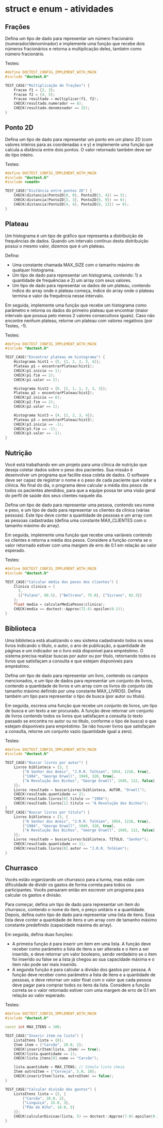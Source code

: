 # struct e enum - atividades

## Frações
Defina um tipo de dado para representar um número fracionário (numerador/denominador) e implemente uma função que recebe dois números fracionários e retorna a multiplicação deles, também como número fracionário.

Testes:
```cpp
#define DOCTEST_CONFIG_IMPLEMENT_WITH_MAIN
#include "doctest.h"

TEST_CASE("Multiplicação de frações") {
    Fracao f1 = {2, 3};
    Fracao f2 = {4, 5};
    Fracao resultado = multiplicar(f1, f2);
    CHECK(resultado.numerador == 8);
    CHECK(resultado.denominador == 15);
}
```

## Ponto 2D
Defina um tipo de dado para representar um ponto em um plano 2D (com valores inteiros para as coordenadas x e y) e implemente uma função que calcula a distância entre dois pontos. O valor retornado também deve ser do tipo inteiro.

Testes:
```cpp
#define DOCTEST_CONFIG_IMPLEMENT_WITH_MAIN
#include "doctest.h"
#include <cmath>

TEST_CASE("Distância entre pontos 2D") {
    CHECK(distancia(Ponto2D{0, 0}, Ponto2D{3, 4}) == 5);
    CHECK(distancia(Ponto2D{3, 3}, Ponto2D{6, 9}) == 6);
    CHECK(distancia(Ponto2D{4, 4}, Ponto2D{8, 12}) == 8);
}
```

## Plateau
Um histograma é um tipo de gráfico que representa a distribuição de frequências de dados. Quando um intervalo contínuo desta distribuição possui o mesmo valor, dizemos que é um plateau.

Defina:
- Uma constante chamada MAX_SIZE com o tamanho máximo de qualquer histograma.
- Um tipo de dado para representar um histograma, contendo: 1) a quantidade de frequências e 2) um array com seus valores.
- Um tipo de dado para representar os dados de um plateau, contendo índice do array onde o plateau começa, índice do array onde o plateau termina e valor da frequência nesse intervalo.

Em seguida, implemente uma função que recebe um histograma como parâmetro e retorna os dados do primeiro plateau que encontrar (maior intervalo que possua pelo menos 2 valores consecutivos iguais). Caso não encontre nenhum plateau, retorne um plateau com valores negativos (por Testes, -1).

Testes:
```cpp
#define DOCTEST_CONFIG_IMPLEMENT_WITH_MAIN
#include "doctest.h"

TEST_CASE("Encontrar plateau em histograma") {
    Histograma hist1 = {5, {1, 2, 2, 3, 4}};
    Plateau p1 = encontrarPlateau(hist1);
    CHECK(p1.inicio == 1);
    CHECK(p1.fim == 2);
    CHECK(p1.valor == 2);

    Histograma hist2 = {6, {1, 1, 1, 2, 3, 3}};
    Plateau p2 = encontrarPlateau(hist2);
    CHECK(p2.inicio == 0);
    CHECK(p2.fim == 2);
    CHECK(p2.valor == 1);

    Histograma hist3 = {4, {1, 2, 3, 4}};
    Plateau p3 = encontrarPlateau(hist3);
    CHECK(p3.inicio == -1);
    CHECK(p3.fim == -1);
    CHECK(p3.valor == -1);
}
```

## Nutrição
Você está trabalhando em um projeto para uma clínica de nutrição que deseja coletar dados sobre o peso dos pacientes. Sua missão é desenvolver um programa que facilite essa coleta de dados. O software deve ser capaz de registrar o nome e o peso de cada paciente que visitar a clínica. No final do dia, o programa deve calcular a média dos pesos de todos os pacientes atendidos, para que a equipe possa ter uma visão geral do perfil de saúde dos seus clientes naquele dia.

Defina um tipo de dado para representar uma pessoa, contendo seu nome e peso, e um tipo de dado para representar os clientes da clínica (várias pessoas). Este tipo deve conter a quantidade de pessoas e um array com as pessoas cadastradas (defina uma constante MAX_CLIENTES com o tamanho máximo do array).

Em seguida, implemente uma função que recebe uma variáveis contendo os clientes e retorna a média dos pesos. Considere a função correta se o valor retornado estiver com uma margem de erro de 0.1 em relação ao valor esperado.

Testes:
```cpp
#define DOCTEST_CONFIG_IMPLEMENT_WITH_MAIN
#include "doctest.h"

TEST_CASE("Calcular média dos pesos dos clientes") {
    Clinica clinica = {
      3,
      {{"Fulano", 60.5}, {"Beltrano", 75.0}, {"Sicrano", 82.3}}
    };
    float media = calcularMediaPesos(clinica);
    CHECK(media == doctest::Approx(72.6).epsilon(0.1));
}
```

## Biblioteca
Uma biblioteca está atualizando o seu sistema cadastrando todos os seus livros indicando o título, o autor, o ano de publicação, a quantidade de páginas e um indicador se o livro está disponível para empréstimo. O sistema precisa realizar buscas por autor ou por título, retornando todos os livros que satisfaçam a consulta e que estejam disponíveis para empréstimo.

Defina um tipo de dado para representar um livro, contendo os campos mencionados, e um tipo de dados para representar um conjunto de livros, contendo a quantidade de livros e um array com os livros do conjunto (de tamanho máximo definido por uma constante MAX_LIVROS). Defina também um tipo para representar o tipo de busca (por autor ou título).

Em seguida, escreva uma função que recebe um conjunto de livros, um tipo de busca e um texto a ser procurado. A função deve retornar um conjunto de livros contendo todos os livros que satisfaçam a consulta (o texto passado se encontra no autor ou no título, conforme o tipo de busca) e que estejam disponíveis para empréstimo. Se não houver livros que satisfaçam a consulta, retorne um conjunto vazio (quantidade igual a zero).

Testes:
```cpp
#define DOCTEST_CONFIG_IMPLEMENT_WITH_MAIN
#include "doctest.h"

TEST_CASE("Buscar livros por autor") {
    Livros biblioteca = {3, {
        {"O Senhor dos Anéis", "J.R.R. Tolkien", 1954, 1216, true},
        {"1984", "George Orwell", 1949, 328, true},
        {"A Revolução dos Bichos", "George Orwell", 1945, 112, false}
    }};
    Livros resultado = buscarLivros(biblioteca, AUTOR, "Orwell");
    CHECK(resultado.quantidade == 2);
    CHECK(resultado.livros[0].titulo == "1984");
    CHECK(resultado.livros[1].titulo == "A Revolução dos Bichos");
}
TEST_CASE("Buscar livros por título") {
    Livros biblioteca = {3, {
        {"O Senhor dos Anéis", "J.R.R. Tolkien", 1954, 1216, true},
        {"1984", "George Orwell", 1949, 328, true},
        {"A Revolução dos Bichos", "George Orwell", 1945, 112, false}
    }};
    Livros resultado = buscarLivros(biblioteca, TITULO, "Senhor");
    CHECK(resultado.quantidade == 1);
    CHECK(resultado.livros[0].autor == "J.R.R. Tolkien");
}
```

## Churrasco
Vocês estão organizando um churrasco para a turma, mas estão com dificuldade de dividir os gastos de forma correta para todos os participantes. Vocês pensaram então em escrever um programa para calcular os gastos e divisão.

Para começar, defina um tipo de dado para representar um item do churrasco, contendo o nome do item, o preço unitário e a quantidade. Depois, defina outro tipo de dado para representar uma lista de itens. Essa lista deve conter a quantidade de itens e um array com de tamanho máximo constante predefinido (capacidade máxima do array).

Em seguida, defina duas funções:
- A primeira função é para inserir um item em uma lista. A função deve receber como parâmetro a lista de itens a ser alterada e o item a ser inserido, e deve retornar um valor booleano, sendo verdadeiro se o item foi inserido ou false se a lista já chegou ao sua capacidade máxima e o item não pode ser mais inserido.
- A segunda função é para calcular a divisão dos gastos por pessoa. A função deve receber como parâmetro a lista de itens e a quantidade de pessoas, e deve retornar um valor float com o valor que cada pessoa deve pagar para comprar todos os itens da lista. Considere a função correta se o valor retornado estiver com uma margem de erro de 0.1 em relação ao valor esperado.

Testes:
```cpp
#define DOCTEST_CONFIG_IMPLEMENT_WITH_MAIN
#include "doctest.h"

const int MAX_ITENS = 100;

TEST_CASE("Inserir item na lista") {
    ListaItens lista = {0};
    Item item = {"Carvão", 20.0, 2};
    CHECK(inserirItem(lista, item) == true);
    CHECK(lista.quantidade == 1);
    CHECK(lista.itens[0].nome == "Carvão");

    lista.quantidade = MAX_ITENS; // Simula lista cheia
    Item outroItem = {"Cerveja", 5.0, 10};
    CHECK(inserirItem(lista, outroItem) == false);
}

TEST_CASE("Calcular divisão dos gastos") {
    ListaItens lista = {3, {
        {"Carvão", 20.0, 2},
        {"Linguiça", 15.0, 3},
        {"Pão de Alho", 10.0, 5}
    }};
    CHECK(calcularDivisao(lista, 5) == doctest::Approx(7.0).epsilon(0.1));
}
```
